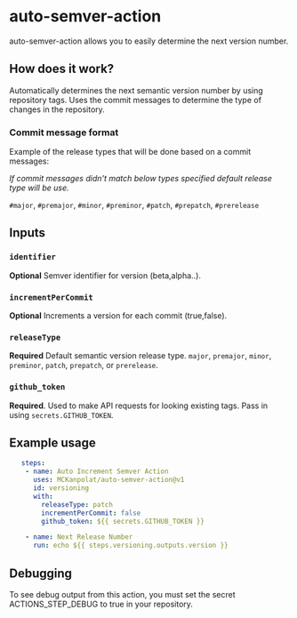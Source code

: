 
# auto-semver-action
auto-semver-action allows you to easily determine the next version number.

## How does it work?
Automatically determines the next semantic version number by using repository tags. Uses the commit messages to determine the type of changes in the repository. 

### Commit message format
Example of the release types that will be done based on a commit messages:

*If commit messages didn't match below types specified default release type will be use.*

`#major`, `#premajor`, `#minor`, `#preminor`, `#patch`, `#prepatch`, `#prerelease`

## Inputs

### `identifier`

**Optional** Semver identifier for version (beta,alpha..).

### `incrementPerCommit`

**Optional** Increments a version for each commit (true,false).

### `releaseType`

**Required** Default semantic version release type.
`major`, `premajor`, `minor`, `preminor`, `patch`, `prepatch`, or `prerelease`.

### `github_token`

**Required**. Used to make API requests for looking existing tags. Pass in using `secrets.GITHUB_TOKEN`.

## Example usage

```yaml
   steps:
    - name: Auto Increment Semver Action
      uses: MCKanpolat/auto-semver-action@v1
      id: versioning
      with:
        releaseType: patch 
        incrementPerCommit: false
        github_token: ${{ secrets.GITHUB_TOKEN }}

    - name: Next Release Number
      run: echo ${{ steps.versioning.outputs.version }}
```

## Debugging
To see debug output from this action, you must set the secret ACTIONS_STEP_DEBUG to true in your repository. 
